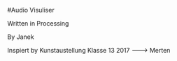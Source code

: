 #Audio Visuliser

Written in Processing

By Janek

Inspiert by Kunstaustellung Klasse 13 2017
 ---> Merten